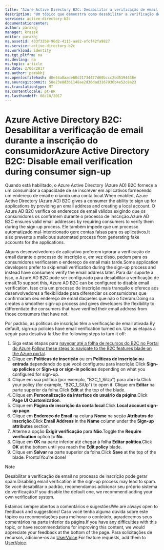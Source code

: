 ```yaml
---
title: "Azure Active Directory B2C: Desabilitar a verificação de email durante a inscrição do consumidor | Microsoft Docs"
description: "Um tópico que demonstra como desabilitar a verificação de email durante a inscrição do consumidor no Azure Active Directory B2C"
services: active-directory-b2c
documentationcenter: 
author: parakhj
manager: krassk
editor: parakhj
ms.assetid: 433f32b8-96d2-4113-aa82-efcf42fa9827
ms.service: active-directory-b2c
ms.workload: identity
ms.tgt_pltfrm: na
ms.devlang: na
ms.topic: article
ms.date: 2/06/2017
ms.author: parakhj
ms.openlocfilehash: d8e44a8aade60d21734477d60bccc2bd5194436e
ms.sourcegitcommit: 50e23e8d3b1148ae2d36dad3167936b4e52c8a23
ms.translationtype: MT
ms.contentlocale: pt-BR
ms.lasthandoff: 08/18/2017
---
```

# <a name="azure-active-directory-b2c-disable-email-verification-during-consumer-sign-up"></a><span data-ttu-id="42f5a-103">Azure Active Directory B2C: Desabilitar a verificação de email durante a inscrição do consumidor</span><span class="sxs-lookup"><span data-stu-id="42f5a-103">Azure Active Directory B2C: Disable email verification during consumer sign-up</span></span>
<span data-ttu-id="42f5a-104">Quando está habilitado, o Azure Active Directory (Azure AD) B2C fornece a um consumidor a capacidade de se inscrever em aplicativos fornecendo um endereço de email e criando uma conta local.</span><span class="sxs-lookup"><span data-stu-id="42f5a-104">When enabled, Azure Active Directory (Azure AD) B2C gives a consumer the ability to sign up for applications by providing an email address and creating a local account.</span></span> <span data-ttu-id="42f5a-105">O Azure AD B2C verifica os endereços de email válidos exigindo que os consumidores os confirmem durante o processo de inscrição.</span><span class="sxs-lookup"><span data-stu-id="42f5a-105">Azure AD B2C ensures valid email addresses by requiring consumers to verify them during the sign-up process.</span></span> <span data-ttu-id="42f5a-106">Ele também impede que um processo automatizado mal-intencionado gere contas falsas para os aplicativos.</span><span class="sxs-lookup"><span data-stu-id="42f5a-106">It also prevents a malicious automated process from generating fake accounts for the applications.</span></span>

<span data-ttu-id="42f5a-107">Alguns desenvolvedores de aplicativo preferem ignorar a verificação de email durante o processo de inscrição e, em vez disso, pedem para os consumidores verificarem o endereço de email mais tarde.</span><span class="sxs-lookup"><span data-stu-id="42f5a-107">Some application developers prefer to skip email verification during the sign-up process and instead have consumers verify the email address later.</span></span> <span data-ttu-id="42f5a-108">Para dar suporte a isso, o Azure AD B2C pode ser configurado para desabilitar a verificação de email.</span><span class="sxs-lookup"><span data-stu-id="42f5a-108">To support this, Azure AD B2C can be configured to disable email verification.</span></span> <span data-ttu-id="42f5a-109">Isso cria um processo de inscrição mais tranquilo e oferece aos desenvolvedores a flexibilidade para diferenciar os consumidores que confirmaram seu endereço de email daqueles que não o fizeram.</span><span class="sxs-lookup"><span data-stu-id="42f5a-109">Doing so creates a smoother sign-up process and gives developers the flexibility to differentiate the consumers that have verified their email address from those consumers that have not.</span></span>

<span data-ttu-id="42f5a-110">Por padrão, as políticas de inscrição têm a verificação de email ativada.</span><span class="sxs-lookup"><span data-stu-id="42f5a-110">By default, sign-up policies have email verification turned on.</span></span> <span data-ttu-id="42f5a-111">Use as etapas a seguir para desativá-la:</span><span class="sxs-lookup"><span data-stu-id="42f5a-111">Use the following steps to turn it off:</span></span>

1. <span data-ttu-id="42f5a-112">Siga estas etapas para [navegar até a folha de recursos do B2C no Portal do Azure](active-directory-b2c-app-registration.md#navigate-to-b2c-settings).</span><span class="sxs-lookup"><span data-stu-id="42f5a-112">[Follow these steps to navigate to the B2C features blade on the Azure portal](active-directory-b2c-app-registration.md#navigate-to-b2c-settings).</span></span>
2. <span data-ttu-id="42f5a-113">Clique em **Políticas de inscrição** ou em **Políticas de inscrição ou entrada** dependendo do que você configurou para inscrição.</span><span class="sxs-lookup"><span data-stu-id="42f5a-113">Click **Sign-up policies** or **Sign-up or sign-in policies** depending on what you configured for sign-up.</span></span>
3. <span data-ttu-id="42f5a-114">Clique em sua política (por exemplo, "B2C_1_SiUp") para abri-la.</span><span class="sxs-lookup"><span data-stu-id="42f5a-114">Click your policy (for example, "B2C_1_SiUp") to open it.</span></span> <span data-ttu-id="42f5a-115">Clique em **Editar** na parte superior da folha.</span><span class="sxs-lookup"><span data-stu-id="42f5a-115">Click **Edit** at the top of the blade.</span></span>
4. <span data-ttu-id="42f5a-116">Clique em **Personalização da interface do usuário da página**.</span><span class="sxs-lookup"><span data-stu-id="42f5a-116">Click **Page UI Customization**.</span></span>
5. <span data-ttu-id="42f5a-117">Clique em **Página de inscrição da conta local**.</span><span class="sxs-lookup"><span data-stu-id="42f5a-117">Click **Local account sign-up page**.</span></span>
6. <span data-ttu-id="42f5a-118">Clique em **Endereço de Email** na coluna **Nome** na seção **Atributos de inscrição**.</span><span class="sxs-lookup"><span data-stu-id="42f5a-118">Click **Email Address** in the **Name** column under the **Sign-up attributes** section.</span></span>
7. <span data-ttu-id="42f5a-119">Alterne a opção **Exigir verificação** para **Não**.</span><span class="sxs-lookup"><span data-stu-id="42f5a-119">Toggle the **Require verification** option to **No**.</span></span>
8. <span data-ttu-id="42f5a-120">Clique em **OK** na parte inferior até chegar à folha **Editar política**.</span><span class="sxs-lookup"><span data-stu-id="42f5a-120">Click **OK** at the bottom until you reach the **Edit policy** blade.</span></span>
9. <span data-ttu-id="42f5a-121">Clique em **Salvar** na parte superior da folha.</span><span class="sxs-lookup"><span data-stu-id="42f5a-121">Click **Save** at the top of the blade.</span></span> <span data-ttu-id="42f5a-122">Pronto!</span><span class="sxs-lookup"><span data-stu-id="42f5a-122">You're done!</span></span>

> [!NOTE]
> <span data-ttu-id="42f5a-123">Desabilitar a verificação de email no processo de inscrição pode gerar spam.</span><span class="sxs-lookup"><span data-stu-id="42f5a-123">Disabling email verification in the sign-up process may lead to spam.</span></span> <span data-ttu-id="42f5a-124">Se você desabilitar o padrão, recomendamos adicionar seu próprio sistema de verificação.</span><span class="sxs-lookup"><span data-stu-id="42f5a-124">If you disable the default one, we recommend adding your own verification system.</span></span>
> 
> 

<span data-ttu-id="42f5a-125">Estamos sempre abertos a comentários e sugestões!</span><span class="sxs-lookup"><span data-stu-id="42f5a-125">We are always open to feedback and suggestions!</span></span> <span data-ttu-id="42f5a-126">Caso você tenha alguma dúvida sobre este tópico ou recomendações para melhorar o conteúdo, agradecemos seus comentários na parte inferior da página.</span><span class="sxs-lookup"><span data-stu-id="42f5a-126">If you have any difficulties with this topic, or have recommendations for improving this content, we would appreciate your feedback at the bottom of the page.</span></span> <span data-ttu-id="42f5a-127">Para solicitações de recursos, adicione-os ao [UserVoice](https://feedback.azure.com/forums/169401-azure-active-directory/category/160596-b2c).</span><span class="sxs-lookup"><span data-stu-id="42f5a-127">For feature requests, add them to [UserVoice](https://feedback.azure.com/forums/169401-azure-active-directory/category/160596-b2c).</span></span>